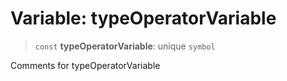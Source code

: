 # Variable: typeOperatorVariable

> `const` **typeOperatorVariable**: unique `symbol`

Comments for typeOperatorVariable
